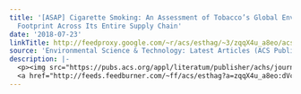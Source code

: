 ```yaml
---
title: '[ASAP] Cigarette Smoking: An Assessment of Tobacco’s Global Environmental
  Footprint Across Its Entire Supply Chain'
date: '2018-07-23'
linkTitle: http://feedproxy.google.com/~r/acs/esthag/~3/zqqX4u_a8eo/acs.est.8b01533
source: 'Environmental Science & Technology: Latest Articles (ACS Publications)'
description: |-
  <p><img src="https://pubs.acs.org/appl/literatum/publisher/achs/journals/content/esthag/0/esthag.ahead-of-print/acs.est.8b01533/20180723/images/medium/es-2018-01533u_0010.gif" alt="TOC Graphic"/></p><div><cite>Environmental Science & Technology</cite></div><div>DOI: 10.1021/acs.est.8b01533</div><div class="feedflare">
  <a href="http://feeds.feedburner.com/~ff/acs/esthag?a=zqqX4u_a8eo:dVc9S8bsPkg:yIl2AUoC8zA"><img src="http://feeds.feedburner.com/~ff/acs/esthag?d=yIl2AUoC8zA" border="0"></img></a>
---
```

